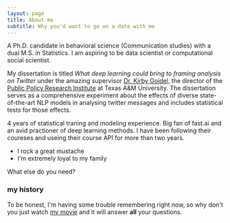 ```yaml
---
layout: page
title: About me
subtitle: Why you'd want to go on a date with me
---
```


<div id="aboutme-section">

<p class="about-text">
<span class="fas fa-user-graduate"> </span>
A Ph.D. candidate in behavioral science (Communication studies) with a dual M.S. in Statistics. I am aspiring to be data scientist or computational social scientist. 
</p>

<p class="about-text">
<span class="fas fa-user-graduation-cap"> </span>
My dissertation is titled <i>What deep learning could bring to framing analysis on Twitter</i> under the amazing supervisor <a href = "https://comm.tamu.edu/kirby-goidel/">Dr. Kirby Goidel</a>, the director of the <a href = https://ppri.tamu.edu/>Public Policy Research Institute</a> at Texas A&M University. The dissertation serves as a comprehensive experiment about the effects of diverse state-of-the-art NLP models in analysing twitter messages and includes statistical tests for those effects.
</p>

<p class="about-text">
<span class="fa fa-infinity"></span>
4 years of statistical traning and modeling experience. 
Big fan of fast.ai and an avid practioner of deep learning methods. I have been following their coureses and useing their course API for more than two years. 
</p>



</div>



- I rock a great mustache
- I'm extremely loyal to my family

What else do you need?

### my history

To be honest, I'm having some trouble remembering right now, so why don't you just watch [my movie](http://en.wikipedia.org/wiki/The_Princess_Bride_%28film%29) and it will answer **all** your questions.
